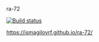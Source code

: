 ra-72

[![Build status](https://ci.appveyor.com/api/projects/status/ama6qj2744vxal7b?svg=true)](https://ci.appveyor.com/project/IsmagilovRF/ra-72)

https://ismagilovrf.github.io/ra-72/